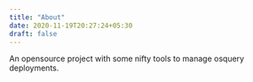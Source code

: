 ```yaml
---
title: "About"
date: 2020-11-19T20:27:24+05:30
draft: false
---
```


An opensource project with some nifty tools to manage osquery deployments.
